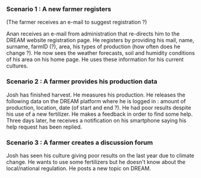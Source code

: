 ### Scenario 1 :  A new farmer registers

(The farmer receives an e-mail to suggest registration ?)

Anan receives an e-mail from administration that re-directs him to the DREAM website registration page. He registers by providing his mail, name, surname, farmID (?), area, his types of production (how often does he change ?).
He now sees the weather forecasts, soil and humidity conditions of his area on his home page. He uses these information for his current cultures. 

### Scenario 2 : A farmer provides his production data
Josh has finished harvest. He measures his production. He releases the following data on the DREAM platform where he is logged in : amount of production, location, date (of start and end ?). He had poor results despite his use of a new fertilizer.
He makes a feedback in order to find some help. Three days later, he receives a notification on his smartphone saying his help request has been replied.
  
### Scenario 3 : A farmer creates a discussion forum
Josh has seen his culture giving poor results on the last year due to climate change. He wants to use some fertilizers but he doesn't know about the local/national regulation. He posts a new topic on DREAM.
  
